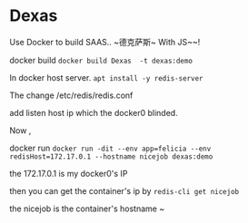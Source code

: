 # Dexas
Use Docker to build  SAAS.. ~德克萨斯~
With JS~~!

docker build 
`
docker build Dexas  -t dexas:demo
`

In docker host server.
`apt install -y redis-server `

The change /etc/redis/redis.conf 

add listen host ip which the docker0 blinded.

Now ,

docker run
`
docker run -dit --env app=felicia --env redisHost=172.17.0.1 --hostname nicejob dexas:demo
`

the 172.17.0.1 is my docker0's IP

then you can get the container's ip by
`
redis-cli get nicejob
`

the nicejob is the container's hostname ~
